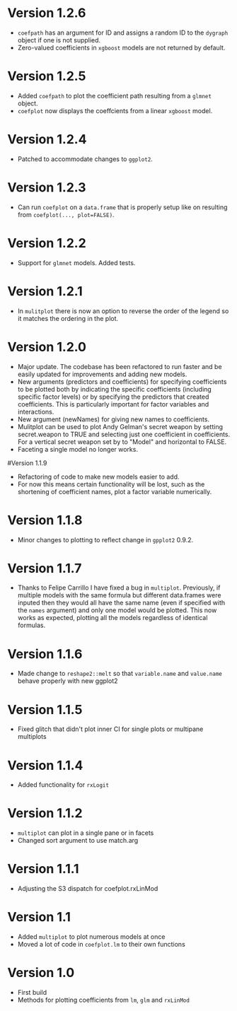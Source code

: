 # Version 1.2.6
- `coefpath` has an argument for ID and assigns a random ID to the `dygraph` object if one is not supplied.
- Zero-valued coefficients in `xgboost` models are not returned by default.

# Version 1.2.5
- Added `coefpath` to plot the coefficient path resulting from a `glmnet` object.
- `coefplot` now displays the coeffcients from a linear `xgboost` model.

# Version 1.2.4
- Patched to accommodate changes to `ggplot2`.

# Version 1.2.3
- Can run `coefplot` on a `data.frame` that is properly setup like on resulting from `coefplot(..., plot=FALSE)`.

# Version 1.2.2
- Support for `glmnet` models.  Added tests.

# Version 1.2.1
- In `mulitplot` there is now an option to reverse the order of the legend so it matches the ordering in the plot.

# Version 1.2.0
- Major update.  The codebase has been refactored to run faster and be easily updated for improvements and adding new models.
- New arguments (predictors and coefficients) for specifying coefficients to be plotted both by indicating the specific coefficients (including specific factor levels) or by specifying the predictors that created coefficients.  This is particularly important for factor variables and interactions.
- New argument (newNames) for giving new names to coefficients.
- Mulitplot can be used to plot Andy Gelman's secret weapon by setting secret.weapon to TRUE and selecting just one coefficient in coefficients.  For a vertical secret weapon set by to "Model" and horizontal to FALSE.
- Faceting a single model no longer works.


#Version 1.1.9
- Refactoring of code to make new models easier to add.
- For now this means certain functionality will be lost, such as the shortening of coefficient names, plot a factor variable numerically.

# Version 1.1.8
- Minor changes to plotting to reflect change in `gpplot2` 0.9.2.

# Version 1.1.7
- Thanks to Felipe Carrillo I have fixed a bug in `multiplot`.  Previously, if multiple models with the same formula but different data.frames were inputed then they would all have the same name (even if specified with the `names` argument) and only one model would be plotted.  This now works as expected, plotting all the models regardless of identical formulas.

# Version 1.1.6
- Made change to `reshape2::melt` so that `variable.name` and `value.name` behave properly with new ggplot2

# Version 1.1.5
- Fixed glitch that didn't plot inner CI for single plots or multipane multiplots

# Version 1.1.4
- Added functionality for `rxLogit`

# Version 1.1.2
- `multiplot` can plot in a single pane or in facets
- Changed sort argument to use match.arg

# Version 1.1.1
- Adjusting the S3 dispatch for coefplot.rxLinMod

# Version 1.1
- Added `multiplot` to plot numerous models at once
- Moved a lot of code in `coefplot.lm` to their own functions

# Version 1.0
- First build
- Methods for plotting coefficients from `lm`, `glm` and `rxLinMod`